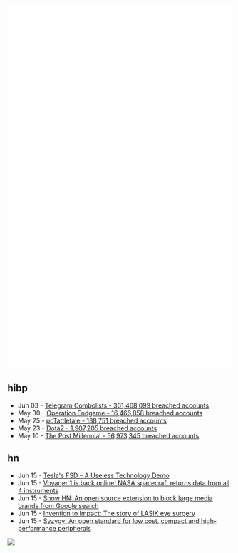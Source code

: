 ![Metrics](https://raw.githubusercontent.com/phixion/phixion/master/metrics.svg)

## hibp

<!--
for https://github.com/phixion/phixion/blob/main/.github/workflows/feeds.yml
-->
<!--START_SECTION:haveibeenpwnd-->
- Jun 03 - [Telegram Combolists - 361,468,099 breached accounts](https://haveibeenpwned.com/PwnedWebsites#Combolists%20Posted%20to%20Telegram)
- May 30 - [Operation Endgame - 16,466,858 breached accounts](https://haveibeenpwned.com/PwnedWebsites#OperationEndgame)
- May 25 - [pcTattletale - 138,751 breached accounts](https://haveibeenpwned.com/PwnedWebsites#pcTattletale)
- May 23 - [Dota2 - 1,907,205 breached accounts](https://haveibeenpwned.com/PwnedWebsites#Dota2)
- May 10 - [The Post Millennial - 56,973,345 breached accounts](https://haveibeenpwned.com/PwnedWebsites#ThePostMillennial)
<!--END_SECTION:haveibeenpwnd-->

## hn

<!--
for https://github.com/phixion/phixion/blob/main/.github/workflows/feeds.yml
-->
<!--START_SECTION:hn-->
- Jun 15 - [Tesla's FSD – A Useless Technology Demo](https://tomverbeure.github.io/2024/05/20/Tesla-FSD-First-and-Last-Impressions.html)
- Jun 15 - [Voyager 1 is back online! NASA spacecraft returns data from all 4 instruments](https://www.space.com/voyager-1-fully-operational)
- Jun 15 - [Show HN: An open source extension to block large media brands from Google search](https://github.com/hp27596/secondpage)
- Jun 15 - [Invention to Impact: The story of LASIK eye surgery](https://new.nsf.gov/science-matters/invention-impact-story-lasik-eye-surgery)
- Jun 15 - [Syzygy: An open standard for low cost, compact and high-performance peripherals](https://syzygyfpga.io/)
<!--END_SECTION:hn-->

<!--
for https://yhype.me
-->
![](https://hit.yhype.me/github/profile?user_id=13013670)
